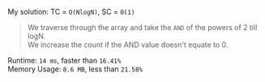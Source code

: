 My solution: TC = `O(NlogN)`, SC = `O(1)`

> We traverse through the array and take the `AND` of the powers of 2 till logN.<br>
> We increase the count if the AND value doesn't equate to 0.

Runtime: `14 ms`, faster than `16.41%`<br>
Memory Usage: `8.6 MB`, less than `21.58%`